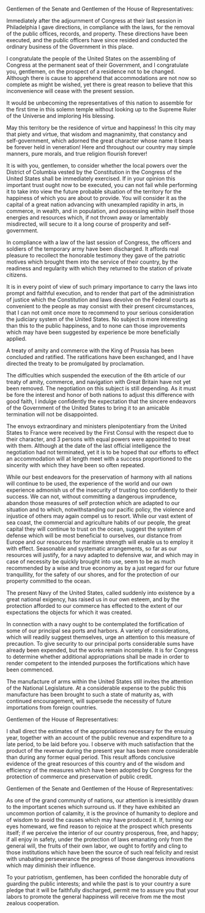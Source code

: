 Gentlemen of the Senate and Gentlemen of the House of Representatives:

Immediately after the adjournment of Congress at their last session in Philadelphia I gave directions, in compliance with the laws, for the removal of the public offices, records, and property. These directions have been executed, and the public officers have since resided and conducted the ordinary business of the Government in this place.

I congratulate the people of the United States on the assembling of Congress at the permanent seat of their Government, and I congratulate you, gentlemen, on the prospect of a residence not to be changed. Although there is cause to apprehend that accommodations are not now so complete as might be wished, yet there is great reason to believe that this inconvenience will cease with the present session.

It would be unbecoming the representatives of this nation to assemble for the first time in this solemn temple without looking up to the Supreme Ruler of the Universe and imploring His blessing.

May this territory be the residence of virtue and happiness! In this city may that piety and virtue, that wisdom and magnanimity, that constancy and self-government, which adorned the great character whose name it bears be forever held in veneration! Here and throughout our country may simple manners, pure morals, and true religion flourish forever!

It is with you, gentlemen, to consider whether the local powers over the District of Columbia vested by the Constitution in the Congress of the United States shall be immediately exercised. If in your opinion this important trust ought now to be executed, you can not fail while performing it to take into view the future probable situation of the territory for the happiness of which you are about to provide. You will consider it as the capital of a great nation advancing with unexampled rapidity in arts, in commerce, in wealth, and in population, and possessing within itself those energies and resources which, if not thrown away or lamentably misdirected, will secure to it a long course of prosperity and self-government.

In compliance with a law of the last session of Congress, the officers and soldiers of the temporary army have been discharged. It affords real pleasure to recollect the honorable testimony they gave of the patriotic motives which brought them into the service of their country, by the readiness and regularity with which they returned to the station of private citizens.

It is in every point of view of such primary importance to carry the laws into prompt and faithful execution, and to render that part of the administration of justice which the Constitution and laws devolve on the Federal courts as convenient to the people as may consist with their present circumstances, that I can not omit once more to recommend to your serious consideration the judiciary system of the United States. No subject is more interesting than this to the public happiness, and to none can those improvements which may have been suggested by experience be more beneficially applied.

A treaty of amity and commerce with the King of Prussia has been concluded and ratified. The ratifications have been exchanged, and I have directed the treaty to be promulgated by proclamation.

The difficulties which suspended the execution of the 6th article of our treaty of amity, commerce, and navigation with Great Britain have not yet been removed. The negotiation on this subject is still depending. As it must be fore the interest and honor of both nations to adjust this difference with good faith, I indulge confidently the expectation that the sincere endeavors of the Government of the United States to bring it to an amicable termination will not be disappointed.

The envoys extraordinary and ministers plenipotentiary from the United States to France were received by the First Consul with the respect due to their character, and 3 persons with equal powers were appointed to treat with them. Although at the date of the last official intelligence the negotiation had not terminated, yet it is to be hoped that our efforts to effect an accommodation will at length meet with a success proportioned to the sincerity with which they have been so often repeated.

While our best endeavors for the preservation of harmony with all nations will continue to be used, the experience of the world and our own experience admonish us of the insecurity of trusting too confidently to their success. We can not, without committing a dangerous imprudence, abandon those measures of self protection which are adapted to our situation and to which, notwithstanding our pacific policy, the violence and injustice of others may again compel us to resort. While our vast extent of sea coast, the commercial and agriculture habits of our people, the great capital they will continue to trust on the ocean, suggest the system of defense which will be most beneficial to ourselves, our distance from Europe and our resources for maritime strength will enable us to employ it with effect. Seasonable and systematic arrangements, so far as our resources will justify, for a navy adapted to defensive war, and which may in case of necessity be quickly brought into use, seem to be as much recommended by a wise and true economy as by a just regard for our future tranquillity, for the safety of our shores, and for the protection of our property committed to the ocean.

The present Navy of the United States, called suddenly into existence by a great national exigency, has raised us in our own esteem, and by the protection afforded to our commerce has effected to the extent of our expectations the objects for which it was created.

In connection with a navy ought to be contemplated the fortification of some of our principal sea ports and harbors. A variety of considerations, which will readily suggest themselves, urge an attention to this measure of precaution. To give security to our principal ports considerable sums have already been expended, but the works remain incomplete. It is for Congress to determine whether additional appropriations shall be made in order to render competent to the intended purposes the fortifications which have been commenced.

The manufacture of arms within the United States still invites the attention of the National Legislature. At a considerable expense to the public this manufacture has been brought to such a state of maturity as, with continued encouragement, will supersede the necessity of future importations from foreign countries.

Gentlemen of the House of Representatives:

I shall direct the estimates of the appropriations necessary for the ensuing year, together with an account of the public revenue and expenditure to a late period, to be laid before you. I observe with much satisfaction that the product of the revenue during the present year has been more considerable than during any former equal period. This result affords conclusive evidence of the great resources of this country and of the wisdom and efficiency of the measures which have been adopted by Congress for the protection of commerce and preservation of public credit.

Gentlemen of the Senate and Gentlemen of the House of Representatives:

As one of the grand community of nations, our attention is irresistibly drawn to the important scenes which surround us. If they have exhibited an uncommon portion of calamity, it is the province of humanity to deplore and of wisdom to avoid the causes which may have produced it. If, turning our eyes homeward, we find reason to rejoice at the prospect which presents itself; if we perceive the interior of our country prosperous, free, and happy; if all enjoy in safety, under the protection of laws emanating only from the general will, the fruits of their own labor, we ought to fortify and cling to those institutions which have been the source of such real felicity and resist with unabating perseverance the progress of those dangerous innovations which may diminish their influence.

To your patriotism, gentlemen, has been confided the honorable duty of guarding the public interests; and while the past is to your country a sure pledge that it will be faithfully discharged, permit me to assure you that your labors to promote the general happiness will receive from me the most zealous cooperation.
